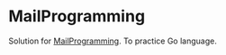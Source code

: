 # MailProgramming

Solution for [MailProgramming](https://mailprogramming.com/).
To practice Go language.